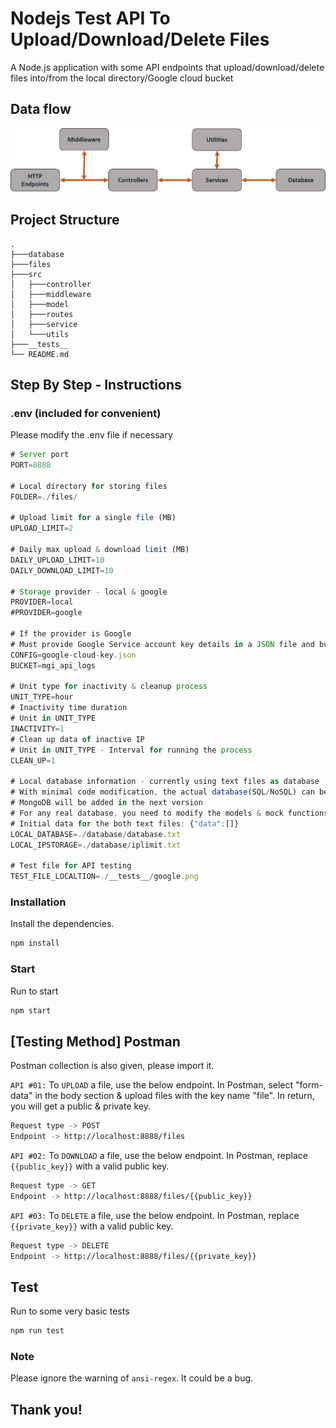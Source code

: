 # Nodejs Test API To Upload/Download/Delete Files
A Node.js application with some API endpoints that upload/download/delete files into/from the local directory/Google cloud bucket

## Data flow
![alt text](https://github.com/OsmanSujoy/REST_API_FILES/blob/master/Data%20Flow.png)

## Project Structure 
```
. 
├───database
├───files
├───src
│   ├───controller
│   ├───middleware
│   ├───model
│   ├───routes
│   ├───service
│   └───utils
├───__tests__
└── README.md
```

## Step By Step - Instructions 

### .env (included for convenient)
Please modify the .env file if necessary
```javascript
# Server port
PORT=8888

# Local directory for storing files 
FOLDER=./files/

# Upload limit for a single file (MB)
UPLOAD_LIMIT=2

# Daily max upload & download limit (MB)
DAILY_UPLOAD_LIMIT=10
DAILY_DOWNLOAD_LIMIT=10

# Storage provider - local & google
PROVIDER=local
#PROVIDER=google

# If the provider is Google
# Must provide Google Service account key details in a JSON file and bucket name
CONFIG=google-cloud-key.json
BUCKET=mgi_api_logs

# Unit type for inactivity & cleanup process
UNIT_TYPE=hour
# Inactivity time duration
# Unit in UNIT_TYPE
INACTIVITY=1
# Clean up data of inactive IP 
# Unit in UNIT_TYPE - Interval for running the process
CLEAN_UP=1

# Local database information - currently using text files as database
# With minimal code modification, the actual database(SQL/NoSQL) can be connected
# MongoDB will be added in the next version
# For any real database, you need to modify the models & mock functions in tests of the project
# Initial data for the both text files: {"data":[]}
LOCAL_DATABASE=./database/database.txt
LOCAL_IPSTORAGE=./database/iplimit.txt

# Test file for API testing
TEST_FILE_LOCALTION=./__tests__/google.png
```
### Installation
Install the dependencies. 
```bash
npm install
```
### Start
Run to start
```bash
npm start
```

## [Testing Method] Postman 
Postman collection is also given, please import it.

`API #01:` To `UPLOAD` a file, use the below endpoint. In Postman, select "form-data" in the body section & upload files with the key name "file". In return, you will get a public & private key.

```bash
Request type -> POST
Endpoint -> http://localhost:8888/files
```
`API #02:` To `DOWNLOAD` a file, use the below endpoint. In Postman, replace `{{public_key}}` with a valid public key.

```bash
Request type -> GET
Endpoint -> http://localhost:8888/files/{{public_key}}
```
`API #03:` To `DELETE` a file, use the below endpoint. In Postman, replace `{{private_key}}` with a valid public key.

```bash
Request type -> DELETE
Endpoint -> http://localhost:8888/files/{{private_key}}
```
## Test
Run to some very basic tests
```bash
npm run test
```

### Note
Please ignore the warning of `ansi-regex`. It could be a bug. 
## Thank you!
